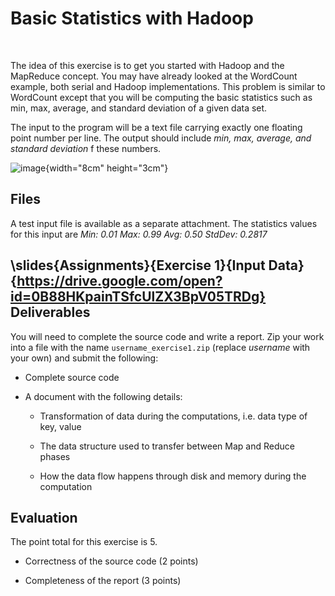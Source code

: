 Basic Statistics with Hadoop
============================

 

The idea of this exercise is to get you started with Hadoop and the
MapReduce concept. You may have already looked at the WordCount example,
both serial and Hadoop implementations. This problem is similar to
WordCount except that you will be computing the basic statistics such as
min, max, average, and standard deviation of a given data set.

The input to the program will be a text file carrying exactly one
floating point number per line. The output should include *min, max,
average, and standard deviation* f these numbers.

![image](section/icloud/assignment/exercise1/p1example.png){width="8cm"
height="3cm"}

Files
-----

A test input file is available as a separate attachment. The statistics
values for this input are *Min: 0.01 Max: 0.99 Avg: 0.50 StdDev: 0.2817*

\slides{Assignments}{Exercise 1}{Input Data}{https://drive.google.com/open?id=0B88HKpainTSfcUlZX3BpV05TRDg}
Deliverables
------------

You will need to complete the source code and write a report. Zip your
work into a file with the name `username_exercise1.zip` (replace
*username* with your own) and submit the following:

-   Complete source code

-   A document with the following details:

    -   Transformation of data during the computations, i.e. data type
        of key, value

    -   The data structure used to transfer between Map and Reduce
        phases

    -   How the data flow happens through disk and memory during the
        computation

Evaluation
----------

The point total for this exercise is 5.

-   Correctness of the source code (2 points)

-   Completeness of the report (3 points)
